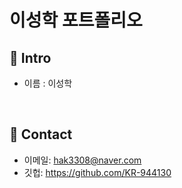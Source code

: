 # 이성학 포트폴리오

## :pushpin: Intro
* 이름 : 이성학
</br>

## :pushpin: Contact
- 이메일: hak3308@naver.com
- 깃헙: https://github.com/KR-944130

</br>

